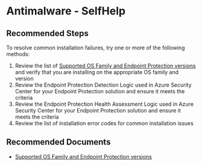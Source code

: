 
<properties
    pageTitle="Antimaware - SelfHelp"
    description="Antimalware - SelfHelp"
    service="microsoft.operationalinsights"
    resource="workspaces"
	symptomID=""
	infoBubbleText=""
    authors="rakena, sasupp"
    ms.author="rakena, sasupp"
    displayorder=""
    selfHelpType="generic"
    supportTopicIds="32612429"
    resourceTags=""
    productPesIds="15725"
    cloudEnvironments="Public, Fairfax"
	articleId="544ce849-b24d-4e73-90e1-51655deb5d69"
/>

# Antimalware - SelfHelp

## **Recommended Steps**
To resolve common installation failures, try one or more of the following methods:

1. Review the list of [Supported OS Family and Endpoint Protection versions](https://docs.microsoft.com/azure/security-center/security-center-os-coverage) and verify that you are installing on the appropriate OS family and version
2. Review the Endpoint Protection Detection Logic used in Azure Security Center for your Endpoint Protection solution and ensure it meets the criteria
3. Review the Endpoint Protection Health Assessment Logic used in Azure Security Center for your Endpoint Protection solution and ensure it meets the criteria
4. Review the list of installation error codes for common installation issues

## **Recommended Documents**

* [Supported OS Family and Endpoint Protection versions](https://docs.microsoft.com/azure/security-center/security-center-os-coverage)
